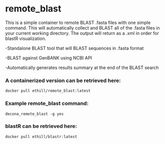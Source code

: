 # remote_blast
This is a simple container to remote BLAST .fasta files with one simple command. 
This will automatically collect and BLAST all of the .fasta files in your current working directory. 
The output will return as a .xml in order for blastR visualization.

-Standalone BLAST tool that will BLAST sequences in .fasta format 

-BLAST against GenBANK using NCBI API

-Automatically generates results summary at the end of the BLAST search


### A containerized version can be retrieved here:
```
docker pull ethill/remote_blast:latest
```

### Example remote_blast command:

```
decona_remote_blast -g yes
```
### blastR can be retrieved here:
```
docker pull ethill/blastr:latest
```
